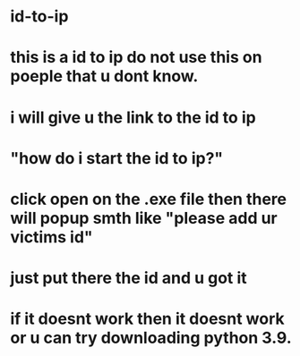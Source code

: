 # id-to-ip

# this is a id to ip do not use this on poeple that u dont know.

# i will give u the link to the id to ip

# "how do i start the id to ip?"

# click open on the .exe file then there will popup smth like "please add ur victims id"

# just put there the id and u got it

# if it doesnt work then it doesnt work or u can try downloading python 3.9.
